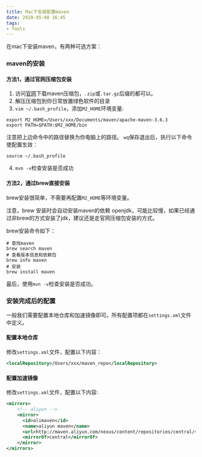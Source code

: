 ```yaml
---
title: Mac下安装配置maven
date: 2020-05-08 16:45
tags:
- Tools
---
```


在mac下安装maven，有两种可选方案：

### maven的安装
#### 方法1，通过官网压缩包安装
1. 访问[官网](http://maven.apache.org/download.cgi)下载maven压缩包，`.zip`或`.tar.gz`后缀的都可以。
2. 解压压缩包到你日常放置绿色软件的目录
3. `vim ~/.bash_profile`，添加`M2_HOME`环境变量:
```shell
export M2_HOME=/Users/xxx/Documents/maven/apache-maven-3.6.3
export PATH=$PATH:$M2_HOME/bin
```
注意把上边命令中的路径替换为你电脑上的路径。
`wq`保存退出后，执行以下命令使配置生效：
```shell
source ~/.bash_profile
```
4. `mvn -v`检查安装是否成功


#### 方法2，通过brew直接安装

brew安装很简单，不需要再配置`M2_HOME`等环境变量。

注意，brew 安装时会自动安装maven的依赖 openjdk，可能比较慢，如果已经通过非brew的方式安装了jdk，建议还是走官网压缩包安装的方式。

brew安装命令如下：

```shell
# 查找maven
brew search maven
# 查看版本信息和依赖包
brew info maven
# 安装
brew install maven
```

最后，使用`mvn -v`检查安装是否成功。


### 安装完成后的配置
一般我们需要配置本地仓库和加速镜像即可。所有配置项都在`settings.xml`文件中定义。
#### 配置本地仓库
修改`settings.xml`文件，配置以下内容：
```xml
<localRepository>/Users/xxx/maven_repo</localRepository>
```
#### 配置加速镜像
修改`settings.xml`文件，配置以下内容:
```xml
<mirrors>
    <!-- aliyun -->
    <mirror>
      <id>alimaven</id>
      <name>aliyun maven</name>
      <url>http://maven.aliyun.com/nexus/content/repositories/central/</url>
      <mirrorOf>central</mirrorOf>        
    </mirror>
</mirrors>
```

